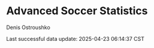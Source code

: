 # Advanced Soccer Statistics
Denis Ostroushko

<!-- gfm -->

Last successful data update: 2025-04-23 06:14:37 CST
